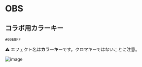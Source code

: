 # OBS

## コラボ用カラーキー

`#00E8FF`

:warning: エフェクト名は**カラーキー**です。クロマキーではないことに注意。

![image](https://user-images.githubusercontent.com/6637993/160339516-c0184a26-3f02-4df7-833c-702f0c43cfc2.png)
